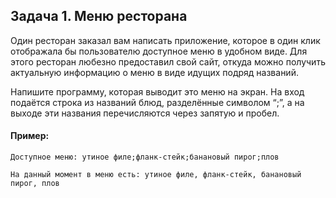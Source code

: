 ## Задача 1. Меню ресторана
Один ресторан заказал вам написать приложение, которое в один клик отображала бы пользователю доступное меню в удобном виде. Для этого ресторан любезно предоставил свой сайт, откуда можно получить актуальную информацию о меню в виде идущих подряд названий.

Напишите программу, которая выводит это меню на экран. На вход подаётся строка из названий блюд, разделённые символом “;”, а на выходе эти названия перечисляются через запятую и пробел.


#### Пример:
```
Доступное меню: утиное филе;фланк-стейк;банановый пирог;плов

На данный момент в меню есть: утиное филе, фланк-стейк, банановый пирог, плов
```
